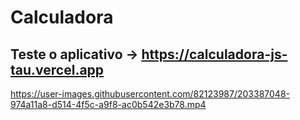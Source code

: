 # Calculadora 

## Teste o aplicativo -> https://calculadora-js-tau.vercel.app


https://user-images.githubusercontent.com/82123987/203387048-974a11a8-d514-4f5c-a9f8-ac0b542e3b78.mp4



